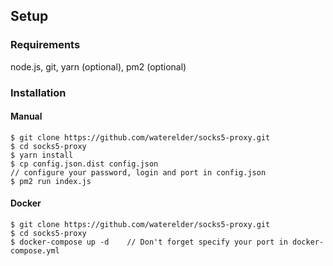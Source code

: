 ## Setup

### Requirements
node.js, git, yarn (optional), pm2 (optional)


### Installation

#### Manual
```
$ git clone https://github.com/waterelder/socks5-proxy.git
$ cd socks5-proxy
$ yarn install
$ cp config.json.dist config.json
// configure your password, login and port in config.json
$ pm2 run index.js

```
#### Docker

```
$ git clone https://github.com/waterelder/socks5-proxy.git
$ cd socks5-proxy
$ docker-compose up -d    // Don't forget specify your port in docker-compose.yml
```
